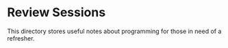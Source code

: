 # Review Sessions

This directory stores useful notes about programming for those in need of a refresher.

